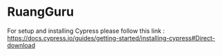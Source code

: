 # RuangGuru

For setup and installing Cypress please follow this link :
https://docs.cypress.io/guides/getting-started/installing-cypress#Direct-download

